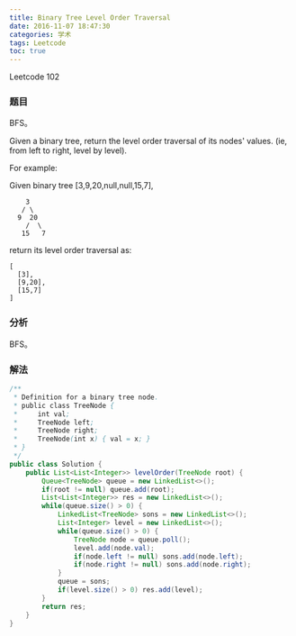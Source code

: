```yaml
---
title: Binary Tree Level Order Traversal
date: 2016-11-07 18:47:30
categories: 学术
tags: Leetcode
toc: true
---
```


Leetcode 102

### 题目

BFS。

Given a binary tree, return the level order traversal of its nodes' values. (ie, from left to right, level by level).

For example:

Given binary tree [3,9,20,null,null,15,7],

```
    3
   / \
  9  20
    /  \
   15   7
```

return its level order traversal as:

```
[
  [3],
  [9,20],
  [15,7]
]
```

### 分析

BFS。

### 解法

```java
/**
 * Definition for a binary tree node.
 * public class TreeNode {
 *     int val;
 *     TreeNode left;
 *     TreeNode right;
 *     TreeNode(int x) { val = x; }
 * }
 */
public class Solution {
    public List<List<Integer>> levelOrder(TreeNode root) {
        Queue<TreeNode> queue = new LinkedList<>();
        if(root != null) queue.add(root);
        List<List<Integer>> res = new LinkedList<>();
        while(queue.size() > 0) {
            LinkedList<TreeNode> sons = new LinkedList<>();
            List<Integer> level = new LinkedList<>();
            while(queue.size() > 0) {
                TreeNode node = queue.poll();
                level.add(node.val);
                if(node.left != null) sons.add(node.left);
                if(node.right != null) sons.add(node.right);
            }
            queue = sons;
            if(level.size() > 0) res.add(level);
        }
        return res;
    }
}
```
